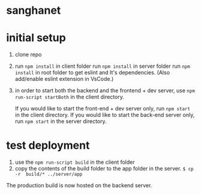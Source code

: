 # sanghanet

# initial setup
 1. clone repo

 2. run `npm install` in client folder
    run `npm install` in server folder
    run `npm install` in root folder to get eslint and It's dependencies. (Also add/enable eslint extension in VsCode.)

 3. in order to start both the backend and the frontend + dev server, use `npm run-script startBoth` in the client directory.

    If you would like to start the front-end + dev server only, run `npm start` in the client directory.
    If you would like to start the back-end server only, run `npm start` in the server directory.

# test deployment

   1. use the `npm run-script build` in the client folder
   2. copy the contents of the build folder to the app folder in the server.
      `$ cp -r  build/* ../server/app`

   The production build is now hosted on the backend server.
